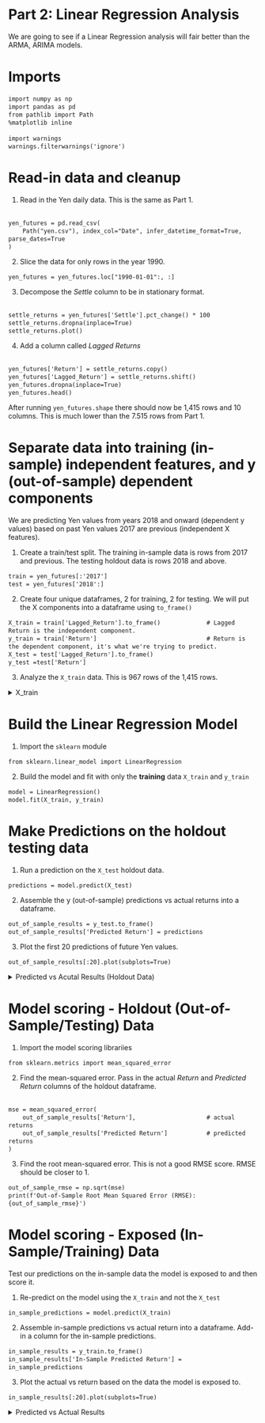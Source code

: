 # Part 2: Linear Regression Analysis

We are going to see if a Linear Regression analysis will fair better than the ARMA, ARIMA models. 

# Imports

<pre><code>import numpy as np
import pandas as pd
from pathlib import Path
%matplotlib inline

import warnings
warnings.filterwarnings('ignore')
</code></pre>

# Read-in data and cleanup

1. Read in the Yen daily data. This is the same as Part 1.

<pre><code>
yen_futures = pd.read_csv(
    Path("yen.csv"), index_col="Date", infer_datetime_format=True, parse_dates=True
)
</code></pre>

2. Slice the data for only rows in the year 1990.
<pre><code>yen_futures = yen_futures.loc["1990-01-01":, :]</code></pre>

3. Decompose the *Settle* column to be in stationary format.

<pre><code>
settle_returns = yen_futures['Settle'].pct_change() * 100
settle_returns.dropna(inplace=True)
settle_returns.plot()
</code></pre>

4. Add a column called *Lagged Returns* 
<pre><code>
yen_futures['Return'] = settle_returns.copy()
yen_futures['Lagged_Return'] = settle_returns.shift()
yen_futures.dropna(inplace=True)
yen_futures.head()
</code></pre>

After running `yen_futures.shape` there should now be 1,415 rows and 10 columns. This is much lower than the 7.515 rows from Part 1. 

# Separate data into training (in-sample) independent features, and y (out-of-sample) dependent components

We are predicting Yen values from years 2018 and onward (dependent y values) based on past Yen values 2017 are previous (independent X features). 

1. Create a train/test split. The training in-sample data is rows from 2017 and previous. The testing holdout data is rows 2018 and above. 
<pre><code>train = yen_futures[:'2017']
test = yen_futures['2018':]
</code></pre>

2. Create four unique dataframes, 2 for training, 2 for testing. We will put the X components into a dataframe using `to_frame()`
<pre><code>X_train = train['Lagged_Return'].to_frame()             # Lagged Return is the independent component. 
y_train = train['Return']                               # Return is the dependent component, it's what we're trying to predict. 
X_test = test['Lagged_Return'].to_frame() 
y_test =test['Return']
</code></pre>

3. Analyze the `X_train` data. This is 967 rows of the 1,415 rows.

<details><summary>X_train</summary>

![image](images/rg_3_xtrain.PNG)
    
</details>

# Build the Linear Regression Model

1. Import the `sklearn` module
<pre><code>from sklearn.linear_model import LinearRegression</code></pre>

2. Build the model and fit with only the **training** data `X_train` and `y_train`
<pre><code>model = LinearRegression()
model.fit(X_train, y_train)
</code></pre>

# Make Predictions on the holdout testing data

1. Run a prediction on the `X_test` holdout data.
<pre><code>predictions = model.predict(X_test)</code></pre>

2. Assemble the y (out-of-sample) predictions vs actual returns into a dataframe.
<pre><code>out_of_sample_results = y_test.to_frame()
out_of_sample_results['Predicted Return'] = predictions
</code></pre>

3. Plot the first 20 predictions of future Yen values.
<pre><code>out_of_sample_results[:20].plot(subplots=True)</code></pre>

<details><summary>Predicted vs Acutal Results (Holdout Data)</summary>
    
![image](images/rg_4_oos_actual_results.PNG)
    
</details>

# Model scoring - Holdout (Out-of-Sample/Testing) Data

1. Import the model scoring librariies
<pre><code>from sklearn.metrics import mean_squared_error</code></pre>

2. Find the mean-squared error. Pass in the actual *Return* and *Predicted Return* columns of the holdout dataframe. 
<pre><code>
mse = mean_squared_error(
    out_of_sample_results['Return'],                    # actual returns
    out_of_sample_results['Predicted Return']           # predicted returns
)
</code></pre>

3. Find the root mean-squared error. This is not a good RMSE score. RMSE should be closer to 1.
<pre><code>out_of_sample_rmse = np.sqrt(mse)
print(f'Out-of-Sample Root Mean Squared Error (RMSE): {out_of_sample_rmse}')</code></pre>

# Model scoring - Exposed (In-Sample/Training) Data

Test our predictions on the in-sample data the model is exposed to and then score it.

1. Re-predict on the model using the `X_train` and not the `X_test`
<pre><code>in_sample_predictions = model.predict(X_train)</code></pre>

2. Assemble in-sample predictions vs actual return into a dataframe. Add-in a column for the in-sample predictions.
<pre><code>in_sample_results = y_train.to_frame()
in_sample_results['In-Sample Predicted Return'] = in_sample_predictions
</code></pre>

3. Plot the actual vs return based on the data the model is exposed to.
<pre><code>in_sample_results[:20].plot(subplots=True)</code></pre>

<details><summary>Predicted vs Actual Results</summary>

![image](images/rg_5_ins_actual_results.PNG)
    
</details>




